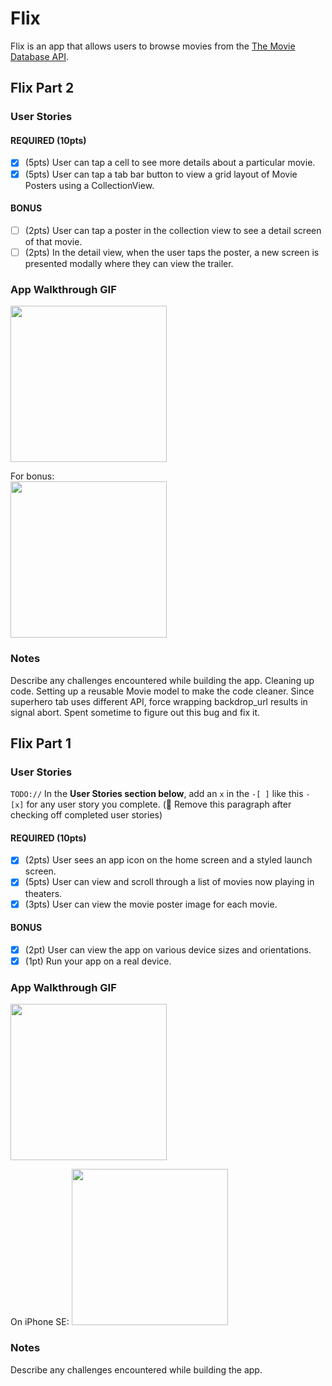 # Flix

Flix is an app that allows users to browse movies from the [The Movie Database API](http://docs.themoviedb.apiary.io/#).

## Flix Part 2

### User Stories

#### REQUIRED (10pts)
- [x] (5pts) User can tap a cell to see more details about a particular movie.
- [x] (5pts) User can tap a tab bar button to view a grid layout of Movie Posters using a CollectionView.

#### BONUS
- [ ] (2pts) User can tap a poster in the collection view to see a detail screen of that movie.
- [ ] (2pts) In the detail view, when the user taps the poster, a new screen is presented modally where they can view the trailer.

### App Walkthrough GIF
<img src="https://i.imgur.com/g922paJ.gif" width=250><br>

For bonus: <br>
<img src="https://i.imgur.com/sQtmmMe.gif" width=250><br>


### Notes
Describe any challenges encountered while building the app.
Cleaning up code. Setting up a reusable Movie model to make the code cleaner. Since superhero tab uses different API, force wrapping backdrop_url results in signal abort. Spent sometime to figure out this bug and fix it.

## Flix Part 1

### User Stories
`TODO://` In the **User Stories section below**, add an `x` in the `-[ ]` like this `- [x]` for any user story you complete. (🚫 Remove this paragraph after checking off completed user stories)

#### REQUIRED (10pts)
- [X] (2pts) User sees an app icon on the home screen and a styled launch screen.
- [X] (5pts) User can view and scroll through a list of movies now playing in theaters.
- [X] (3pts) User can view the movie poster image for each movie.

#### BONUS
- [X] (2pt) User can view the app on various device sizes and orientations.
- [X] (1pt) Run your app on a real device.

### App Walkthrough GIF

<img src="https://i.imgur.com/PFGZa1t.gif" width=250><br>

On iPhone SE:
<img src="https://i.imgur.com/G8UQfMa.gif" width=250><br>

### Notes
Describe any challenges encountered while building the app.
